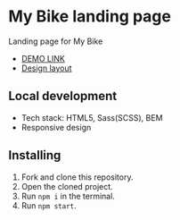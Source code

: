 # My Bike landing page
Landing page for My Bike

- [DEMO LINK](https://glugovsky.github.io/my-bike-landing/)
- [Design layout](https://www.figma.com/file/Ic3SlZjkATYaS7uTifZAIk/BIKE?node-id=0%3A1)

## Local development
  - Tech stack: HTML5, Sass(SCSS), BEM 
  - Responsive design
  
  
## Installing
  1. Fork and clone this repository.
  1. Open the cloned project.
  1. Run `npm i` in the terminal.
  1. Run `npm start`.
